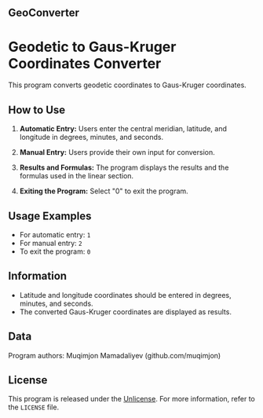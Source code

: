 ## GeoConverter
# Geodetic to Gaus-Kruger Coordinates Converter

This program converts geodetic coordinates to Gaus-Kruger coordinates.

## How to Use

1. **Automatic Entry:** Users enter the central meridian, latitude, and longitude in degrees, minutes, and seconds.

2. **Manual Entry:** Users provide their own input for conversion.

3. **Results and Formulas:** The program displays the results and the formulas used in the linear section.

4. **Exiting the Program:** Select "0" to exit the program.

## Usage Examples

- For automatic entry: `1`
- For manual entry: `2`
- To exit the program: `0`

## Information

- Latitude and longitude coordinates should be entered in degrees, minutes, and seconds.
- The converted Gaus-Kruger coordinates are displayed as results.

## Data

Program authors: Muqimjon Mamadaliyev (github.com/muqimjon)

## License

This program is released under the [Unlicense](https://unlicense.org/). For more information, refer to the `LICENSE` file.

